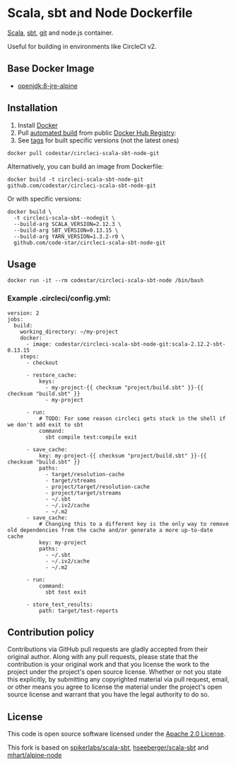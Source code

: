 # Scala, sbt and Node Dockerfile

[Scala](http://www.scala-lang.org), [sbt](http://www.scala-sbt.org), [git](https://git-scm.com/) and node.js container.

Useful for building in environments like CircleCI v2.


## Base Docker Image ##

* [openjdk:8-jre-alpine](https://hub.docker.com/_/openjdk)


## Installation ##

1. Install [Docker](https://www.docker.com)
2. Pull [automated build](https://hub.docker.com/r/codestar/circleci-scala-sbt-node-git/) from public [Docker Hub Registry](https://hub.docker.com):
3. See [tags](https://hub.docker.com/r/codestar/circleci-scala-sbt-node-git/tags/) for built specific versions (not the latest ones)
```
docker pull codestar/circleci-scala-sbt-node-git
```
Alternatively, you can build an image from Dockerfile:
```
docker build -t circleci-scala-sbt-node-git github.com/codestar/circleci-scala-sbt-node-git
```
Or with specific versions:
```
docker build \
  -t circleci-scala-sbt--nodegit \
  --build-arg SCALA_VERSION=2.12.3 \
  --build-arg SBT_VERSION=0.13.15 \
  --build-arg YARN_VERSION=1.3.2-r0 \
  github.com/code-star/circleci-scala-sbt-node-git
```

## Usage ##

```
docker run -it --rm codestar/circleci-scala-sbt-node /bin/bash
```

### Example .circleci/config.yml:

```
version: 2
jobs:
  build:
    working_directory: ~/my-project
    docker:
      - image: codestar/circleci-scala-sbt-node-git:scala-2.12.2-sbt-0.13.15
    steps:
      - checkout

      - restore_cache:
          keys:
            - my-project-{{ checksum "project/build.sbt" }}-{{ checksum "build.sbt" }}
            - my-project

      - run:
          # TODO: For some reason circleci gets stuck in the shell if we don't add exit to sbt
          command:
            sbt compile test:compile exit

      - save_cache:
          key: my-project-{{ checksum "project/build.sbt" }}-{{ checksum "build.sbt" }}
          paths:
            - target/resolution-cache
            - target/streams
            - project/target/resolution-cache
            - project/target/streams
            - ~/.sbt
            - ~/.iv2/cache
            - ~/.m2
      - save_cache:
          # Changing this to a different key is the only way to remove old dependencies from the cache and/or generate a more up-to-date cache
          key: my-project
          paths:
            - ~/.sbt
            - ~/.iv2/cache
            - ~/.m2

      - run:
          command:
            sbt test exit

      - store_test_results:
          path: target/test-reports
```


## Contribution policy ##

Contributions via GitHub pull requests are gladly accepted from their original author. Along with any pull requests, please state that the contribution is your original work and that you license the work to the project under the project's open source license. Whether or not you state this explicitly, by submitting any copyrighted material via pull request, email, or other means you agree to license the material under the project's open source license and warrant that you have the legal authority to do so.


## License ##

This code is open source software licensed under the [Apache 2.0 License](http://www.apache.org/licenses/LICENSE-2.0.html).

This fork is based on [spikerlabs/scala-sbt](https://github.com/spikerlabs/scala-sbt), [hseeberger/scala-sbt](https://github.com/hseeberger/scala-sbt) and [mhart/alpine-node](https://github.com/mhart/alpine-node)